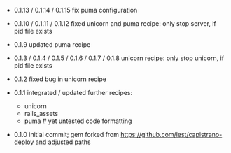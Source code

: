 - 0.1.13 / 0.1.14 / 0.1.15
  fix puma configuration

- 0.1.10 / 0.1.11 / 0.1.12
  fixed unicorn and puma recipe: only stop server, if pid file exists

- 0.1.9
  updated puma recipe

- 0.1.3 / 0.1.4 / 0.1.5 / 0.1.6  / 0.1.7 / 0.1.8
  unicorn recipe: only stop unicorn, if pid file exists

- 0.1.2
  fixed bug in unicorn recipe

- 0.1.1
  integrated / updated further recipes:
  - unicorn
  - rails_assets
  - puma # yet untested
  code formatting

- 0.1.0
  initial commit;
  gem forked from https://github.com/lest/capistrano-deploy and adjusted paths